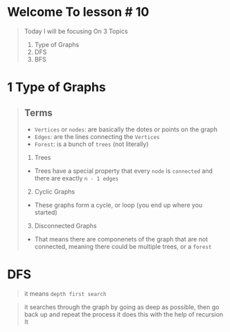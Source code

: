# Welcome To lesson # 10
> Today I will be focusing On 3 Topics
> 1. Type of Graphs
> 2. DFS
> 3. BFS

# 1 Type of Graphs
> ## Terms
> - ```Vertices``` or ```nodes```: are basically the dotes or points on the graph
> - ```Edges```: are the lines connecting the ```Vertices```
> - ```Forest```: is a bunch of ```trees``` (not literally)
> 1. Trees
>   - Trees have a special property that every ```node``` is ```connected``` and there are exactly ```n - 1 edges```
> 2. Cyclic Graphs
>   - These graphs form a cycle, or loop (you end up where you started)
> 3. Disconnected Graphs
>   - That means there are componenets of the graph that are not connected, meaning there could be multiple trees, or a ```forest```

# DFS
> it means ```depth first search```

> it searches through the graph by going as deep as possible, then go back up and repeat the process
> it does this with the help of recursion
> It
